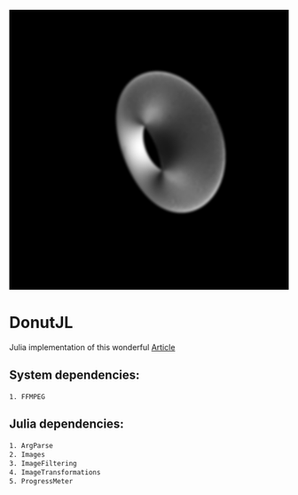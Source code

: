 ![Donut](donut.png)

# DonutJL
Julia implementation of this wonderful [Article](https://www.a1k0n.net/2011/07/20/donut-math.html)

## System dependencies:
    1. FFMPEG
## Julia dependencies:
    1. ArgParse
    2. Images
    3. ImageFiltering
    4. ImageTransformations
    5. ProgressMeter
